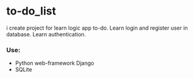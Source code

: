 # to-do_list

i create project for learn logic app to-do. Learn login and register user in database. Learn authentication. 


### Use:
* Python web-framework Django  
* SQLite
